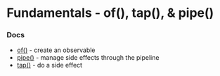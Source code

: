 # Fundamentals - of(), tap(), & pipe()

### Docs

- [of()](https://rxjs.dev/api/index/function/of) - create an observable
- [pipe()](https://rxjs.dev/api/index/function/pipe) - manage side effects through the pipeline
- [tap()](https://rxjs.dev/api/operators/tap) - do a side effect